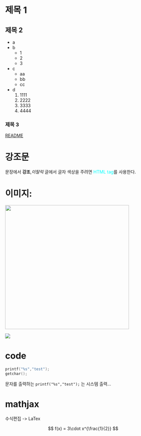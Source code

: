 # 제목 1
## 제목 2
- a
- b
    - 1
    - 2
    - 3
- c
    - aa
    - bb
    - cc
- d
    1. 1111
    1. 2222
    1. 3333
    1. 4444
### 제목 3


[README](README.md)
<br>


# 강조문
문장에서 **강조**,_이탈릭_
글에서 글자 색상을 주려면<span style = 'color:aqua;'> HTML tag</span>를 사용한다.

# 이미지:
<img src= "https://shop1.daumcdn.net/thumb/S318x318/?fname=http%3A%2F%2Fshop2.daumcdn.net%2Fshophow%2Fp%2FI7596615448.jpg%3Fut%3D20191129133314&scode=talkgift" width = '400'> 

![](https://shop1.daumcdn.net/thumb/S318x318/?fname=http%3A%2F%2Fshop2.daumcdn.net%2Fshophow%2Fp%2FI7596615448.jpg%3Fut%3D20191129133314&scode=talkgift)

# code

```C++
printf("%s","test");
getchar();
```

문자를 출력하는 `printf("%s","test");` 는 시스템 출력...

# mathjax

수식편집 -> LaTex

$$
f(x) = 3\cdot x^{\frac{1}{2}}
$$
